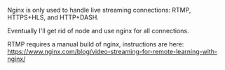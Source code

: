 Nginx is only used to handle live streaming connections: RTMP, HTTPS+HLS, and HTTP+DASH.

Eventually I'll get rid of node and use nginx for all connections.

RTMP requires a manual build of nginx, instructions are here: https://www.nginx.com/blog/video-streaming-for-remote-learning-with-nginx/